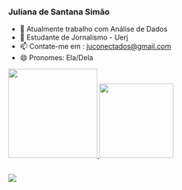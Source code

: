 ### Juliana de Santana Simão

- 🔭 Atualmente trabalho com Análise de Dados 
- 🌱 Estudante de Jornalismo - Uerj
- 📫 Contate-me em : juconectados@gmail.com
- 😄 Pronomes: Ela/Dela

<div>
  <a href="https://beacons.com/Julianajjss">
  <img height="180em" src="https://github-readme-stats.vercel.app/api?username=Julianajjss&show_icons=true&theme=dark&include_all_commits=true&count_private=true"/>
  <img height="150em" src="https://github-readme-stats.vercel.app/api/top-langs/?username=Julianajjss&layout=compact&langs_count=16&theme=dark"/>
</div>

##
  
<div> 
   <a href="https://www.linkedin.com/in/juliana-simao/" target="_blank"><img src="https://img.shields.io/badge/-LinkedIn-%230077B5?style=for-the-badge&logo=linkedin&logoColor=white" target="_blank"></a> 
</div>
